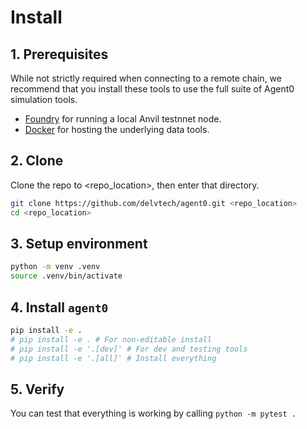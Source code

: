 # Install

## 1. Prerequisites
While not strictly required when connecting to a remote chain, we recommend that you install these tools to use the full suite of Agent0 simulation tools.

- [Foundry](https://book.getfoundry.sh/getting-started/installation) for running a local Anvil testnnet node.
- [Docker](https://docs.docker.com/engine/install/) for hosting the underlying data tools.

## 2. Clone
Clone the repo to <repo_location>, then enter that directory.

```bash
git clone https://github.com/delvtech/agent0.git <repo_location>
cd <repo_location>
```

## 3. Setup environment

```bash
python -m venv .venv
source .venv/bin/activate
```

## 4. Install `agent0`
```bash
pip install -e .
# pip install -e . # For non-editable install
# pip install -e '.[dev]' # For dev and testing tools
# pip install -e '.[all]' # Install everything
```

## 5. Verify

You can test that everything is working by calling `python -m pytest .`
